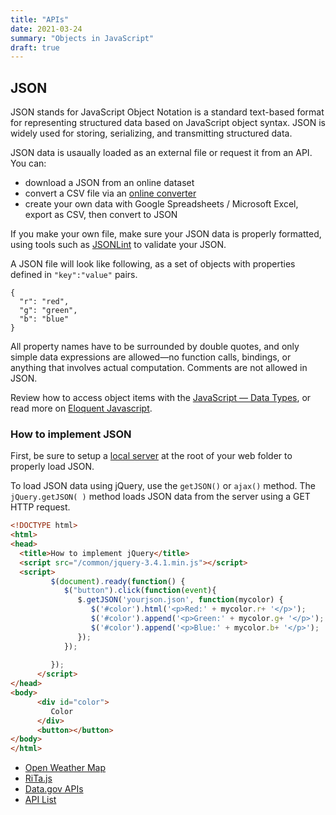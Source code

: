 ```yaml
---
title: "APIs"
date: 2021-03-24
summary: "Objects in JavaScript"
draft: true
---
```


## JSON

JSON stands for JavaScript Object Notation is a standard text-based format for representing structured data based on JavaScript object syntax. JSON is widely used for storing, serializing, and transmitting structured data. 

JSON data is usaually loaded as an external file or request it from an API. 
You can:
- download a JSON from an online dataset 
- convert a CSV file via an [online converter](https://www.csvjson.com/csv2json)
- create your own data with Google Spreadsheets / Microsoft Excel, export as CSV, then convert to JSON

If you make your own file, make sure your JSON data is properly formatted, using tools such as [JSONLint](https://jsonlint.com/) to validate your JSON.

A JSON file will look like following, as a set of objects with properties defined in `"key":"value"` pairs.

```
{
  "r": "red",
  "g": "green",
  "b": "blue"
}
```

All property names have to be surrounded by double quotes, and only simple data expressions are allowed—no function calls, bindings, or anything that involves actual computation. Comments are not allowed in JSON.

Review how to access object items with the [JavaScript — Data Types](/lectures/07-javascript/#data-types), or read more on [Eloquent Javascript](https://eloquentjavascript.net/04_data.html#h_cqg63Sxe3o).


### How to implement JSON

First, be sure to setup a [local server](https://developer.mozilla.org/en-US/docs/Learn/Common_questions/set_up_a_local_testing_server) at the root of your web folder to properly load JSON.

To load JSON data using jQuery, use the `getJSON()` or `ajax()` method. The `jQuery.getJSON( )` method loads JSON data from the server using a GET HTTP request.

```html
<!DOCTYPE html>
<html>
<head>
  <title>How to implement jQuery</title>
  <script src="/common/jquery-3.4.1.min.js"></script>
  <script>
         $(document).ready(function() {
            $("button").click(function(event){
               $.getJSON('yourjson.json', function(mycolor) {
                  $('#color').html('<p>Red:' + mycolor.r+ '</p>');
                  $('#color').append('<p>Green:' + mycolor.g+ '</p>');
                  $('#color').append('<p>Blue:' + mycolor.b+ '</p>');
               });
            });
               
         });
      </script>
</head>
<body>
      <div id="color">
         Color
      </div>
      <button></button>
</body>
</html>
```

* [Open Weather Map](https://openweathermap.org/)
* [RiTa.js](https://rednoise.org/rita/)
* [Data.gov APIs](https://www.data.gov/developers/apis)
* [API List](https://apilist.fun/)

